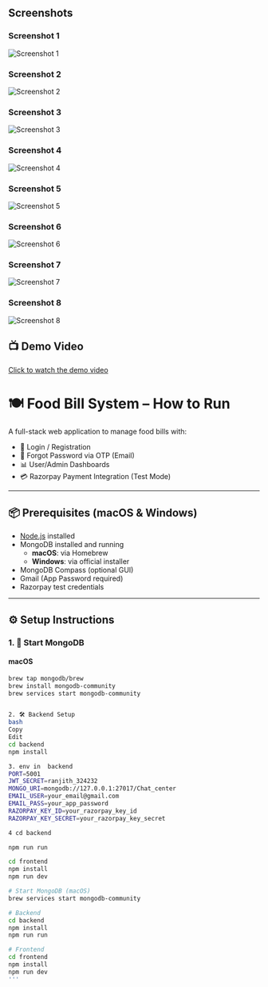 ## Screenshots

### Screenshot 1
![Screenshot 1](Screenshot%202025-05-23%20at%2008.39.24.png)

### Screenshot 2
![Screenshot 2](Screenshot%202025-05-23%20at%2008.39.47.png)

### Screenshot 3
![Screenshot 3](Screenshot%202025-05-23%20at%2008.40.31.png)

### Screenshot 4
![Screenshot 4](Screenshot%202025-05-23%20at%2008.40.53.png)

### Screenshot 5
![Screenshot 5](Screenshot%202025-05-23%20at%2008.41.34.png)

### Screenshot 6
![Screenshot 6](Screenshot%202025-05-23%20at%2008.41.47.png)

### Screenshot 7
![Screenshot 7](Screenshot%202025-05-23%20at%2008.42.14.png)

### Screenshot 8
![Screenshot 8](Screenshot%202025-05-23%20at%2008.42.50.png)



## 📺 Demo Video





[Click to watch the demo video](./8mb.video-WE2-JYha0Ff6.mp4)





# 🍽️ Food Bill System – How to Run

A full-stack web application to manage food bills with:

- 🔐 Login / Registration
- 🔁 Forgot Password via OTP (Email)
- 📊 User/Admin Dashboards
- 💳 Razorpay Payment Integration (Test Mode)

---

## 📦 Prerequisites (macOS & Windows)

- [Node.js](https://nodejs.org/) installed
- MongoDB installed and running
  - **macOS**: via Homebrew
  - **Windows**: via official installer
- MongoDB Compass (optional GUI)
- Gmail (App Password required)
- Razorpay test credentials

---

## ⚙️ Setup Instructions

### 1. 🔌 Start MongoDB

#### macOS

```bash
brew tap mongodb/brew
brew install mongodb-community
brew services start mongodb-community


2. 🛠️ Backend Setup
bash
Copy
Edit
cd backend
npm install

3. env in  backend
PORT=5001
JWT_SECRET=ranjith_324232
MONGO_URI=mongodb://127.0.0.1:27017/Chat_center
EMAIL_USER=your_email@gmail.com
EMAIL_PASS=your_app_password
RAZORPAY_KEY_ID=your_razorpay_key_id
RAZORPAY_KEY_SECRET=your_razorpay_key_secret

4 cd backend

npm run run

cd frontend
npm install
npm run dev

# Start MongoDB (macOS)
brew services start mongodb-community

# Backend
cd backend
npm install
npm run run

# Frontend
cd frontend
npm install
npm run dev
'''
